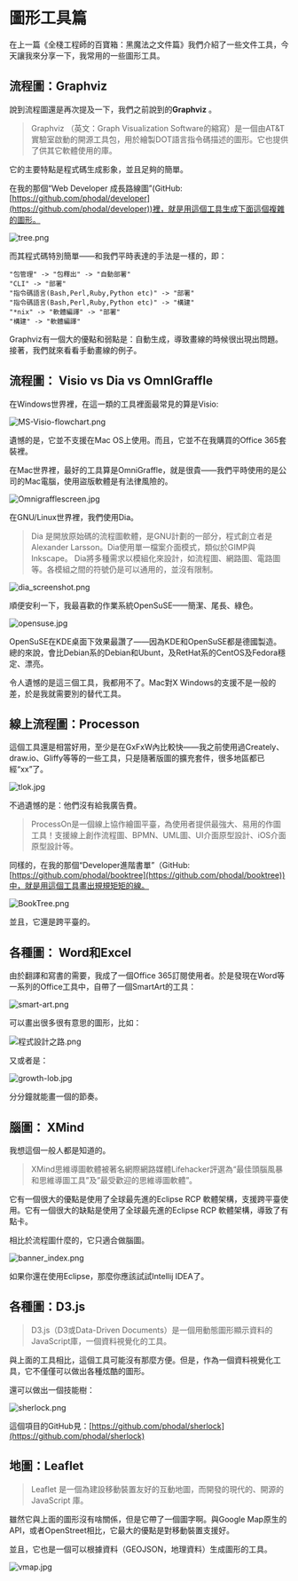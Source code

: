 圖形工具篇
===

在上一篇《全棧工程師的百寶箱：黑魔法之文件篇》我們介紹了一些文件工具，今天讓我來分享一下，我常用的一些圖形工具。

## 流程圖：Graphviz

說到流程圖還是再次提及一下，我們之前說到的**Graphviz** 。

> Graphviz （英文：Graph Visualization Software的縮寫）是一個由AT&T實驗室啟動的開源工具包，用於繪製DOT語言指令碼描述的圖形。它也提供了供其它軟體使用的庫。

它的主要特點是程式碼生成影象，並且足夠的簡單。

在我的那個“Web Developer 成長路線圖”(GitHub: [https://github.com/phodal/developer](https://github.com/phodal/developer))裡，就是用這個工具生成下面這個複雜的圖形。

![tree.png](http://toolbox.phodal.com/images/graphics/tree.png)

而其程式碼特別簡單——和我們平時表達的手法是一樣的，即：

```
"包管理" -> "包釋出" -> "自動部署"
"CLI" -> "部署"
"指令碼語言(Bash,Perl,Ruby,Python etc)" -> "部署"
"指令碼語言(Bash,Perl,Ruby,Python etc)" -> "構建"
"*nix" -> "軟體編譯" -> "部署"
"構建" -> "軟體編譯"
```

 Graphviz有一個大的優點和弱點是：自動生成，導致畫線的時候很出現出問題。接著，我們就來看看手動畫線的例子。

## 流程圖： Visio vs Dia vs OmnIGraffle

在Windows世界裡，在這一類的工具裡面最常見的算是Visio:

![MS-Visio-flowchart.png](http://toolbox.phodal.com/images/graphics/visio.png)

遺憾的是，它並不支援在Mac OS上使用。而且，它並不在我購買的Office 365套裝裡。

在Mac世界裡，最好的工具算是OmniGraffle，就是很貴——我們平時使用的是公司的Mac電腦，使用盜版軟體是有法律風險的。

![Omnigrafflescreen.jpg](http://toolbox.phodal.com/images/graphics/omnigraffle.jpg)


在GNU/Linux世界裡，我們使用Dia。

> Dia 是開放原始碼的流程圖軟體，是GNU計劃的一部分，程式創立者是Alexander Larsson。Dia使用單一檔案介面模式，類似於GIMP與Inkscape。 Dia將多種需求以模組化來設計，如流程圖、網路圖、電路圖等。各模組之間的符號仍是可以通用的，並沒有限制。

![dia_screenshot.png](http://toolbox.phodal.com/images/graphics/dia_screenshot.png)

順便安利一下，我最喜歡的作業系統OpenSuSE——簡潔、尾長、綠色。

![opensuse.jpg](http://toolbox.phodal.com/images/graphics/opensuse.jpg)

OpenSuSE在KDE桌面下效果最讚了——因為KDE和OpenSuSE都是德國製造。總的來說，會比Debian系的Debian和Ubunt，及RetHat系的CentOS及Fedora穩定、漂亮。

令人遺憾的是這三個工具，我都用不了。Mac對X Windows的支援不是一般的差，於是我就需要別的替代工具。

## 線上流程圖：Processon

這個工具還是相當好用，至少是在GxFxW內比較快——我之前使用過Creately、draw.io、Gliffy等等的一些工具，只是隨著版圖的擴充套件，很多地區都已經“xx”了。

![tlok.jpg](http://toolbox.phodal.com/images/graphics/tlok.jpg)

不過遺憾的是：他們沒有給我廣告費。

> ProcessOn是一個線上協作繪圖平臺，為使用者提供最強大、易用的作圖工具！支援線上創作流程圖、BPMN、UML圖、UI介面原型設計、iOS介面原型設計等。

同樣的，在我的那個“Developer進階書單”（GitHub: [https://github.com/phodal/booktree](https://github.com/phodal/booktree))中，就是用這個工具畫出規規矩矩的線。

![BookTree.png](http://toolbox.phodal.com/images/graphics/BookTree.png)

並且，它還是跨平臺的。

## 各種圖： Word和Excel

由於翻譯和寫書的需要，我成了一個Office 365訂閱使用者。於是發現在Word等一系列的Office工具中，自帶了一個SmartArt的工具：

![smart-art.png](http://toolbox.phodal.com/images/graphics/smart-art.png)

可以畫出很多很有意思的圖形，比如：

![程式設計之路.png](http://toolbox.phodal.com/images/graphics/program_road.png)

又或者是：

![growth-lob.jpg](http://toolbox.phodal.com/images/graphics/growth-lob.jpg)

分分鐘就能畫一個的節奏。

## 腦圖： XMind

我想這個一般人都是知道的。

> XMind思維導圖軟體被著名網際網路媒體Lifehacker評選為“最佳頭腦風暴和思維導圖工具”及”最受歡迎的思維導圖軟體”。

它有一個很大的優點是使用了全球最先進的Eclipse RCP 軟體架構，支援跨平臺使用。它有一個很大的缺點是使用了全球最先進的Eclipse RCP 軟體架構，導致了有點卡。

相比於流程圖什麼的，它只適合做腦圖。

![banner_index.png](http://toolbox.phodal.com/images/graphics/banner_index.png)

如果你還在使用Eclipse，那麼你應該試試Intellij IDEA了。

## 各種圖：D3.js

> D3.js（D3或Data-Driven Documents）是一個用動態圖形顯示資料的JavaScript庫，一個資料視覺化的工具。

與上面的工具相比，這個工具可能沒有那麼方便。但是，作為一個資料視覺化工具，它不僅僅可以做出各種炫酷的圖形。

還可以做出一個技能樹：

![sherlock.png](http://toolbox.phodal.com/images/graphics/sherlock.png)

這個項目的GitHub見：[https://github.com/phodal/sherlock](https://github.com/phodal/sherlock)

## 地圖：Leaflet

> Leaflet 是一個為建設移動裝置友好的互動地圖，而開發的現代的、開源的JavaScript 庫。

雖然它與上面的圖形沒有啥關係，但是它帶了一個圖字啊。與Google Map原生的API，或者OpenStreet相比，它最大的優點是對移動裝置支援好。

並且，它也是一個可以根據資料（GEOJSON，地理資料）生成圖形的工具。

![vmap.jpg](http://toolbox.phodal.com/images/graphics/vmap.jpg)
